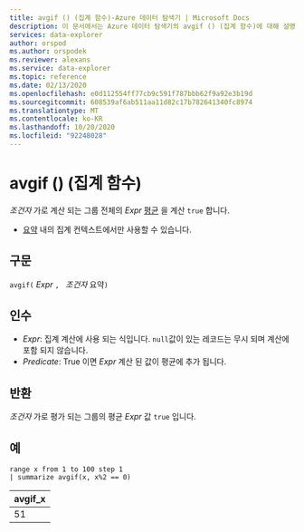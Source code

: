 ```yaml
---
title: avgif () (집계 함수)-Azure 데이터 탐색기 | Microsoft Docs
description: 이 문서에서는 Azure 데이터 탐색기의 avgif () (집계 함수)에 대해 설명 합니다.
services: data-explorer
author: orspod
ms.author: orspodek
ms.reviewer: alexans
ms.service: data-explorer
ms.topic: reference
ms.date: 02/13/2020
ms.openlocfilehash: e0d112554ff77cb9c591f787bbb62f9a92e3b19d
ms.sourcegitcommit: 608539af6ab511aa11d82c17b782641340fc8974
ms.translationtype: MT
ms.contentlocale: ko-KR
ms.lasthandoff: 10/20/2020
ms.locfileid: "92248028"
---
```

# <a name="avgif-aggregation-function"></a>avgif () (집계 함수)

*조건자* 가로 계산 되는 그룹 전체의 *Expr* [평균](avg-aggfunction.md) 을 계산 `true` 합니다.

* [요약](summarizeoperator.md) 내의 집계 컨텍스트에서만 사용할 수 있습니다.

## <a name="syntax"></a>구문

`avgif(` *Expr* `, ` *조건자* 요약`)`

## <a name="arguments"></a>인수

* *Expr*: 집계 계산에 사용 되는 식입니다. `null`값이 있는 레코드는 무시 되며 계산에 포함 되지 않습니다.
* *Predicate*: True 이면 *Expr* 계산 된 값이 평균에 추가 됩니다.

## <a name="returns"></a>반환

*조건자* 가로 평가 되는 그룹의 평균 *Expr* 값 `true` 입니다.
 
## <a name="examples"></a>예

```kusto
range x from 1 to 100 step 1
| summarize avgif(x, x%2 == 0)
```

|avgif_x|
|---|
|51|